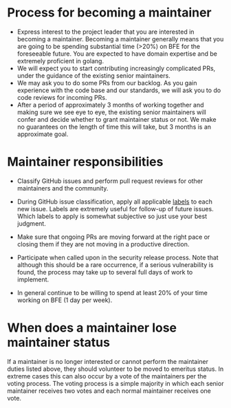 # Process for becoming a maintainer

* Express interest to the project leader that you are interested in becoming a
  maintainer. Becoming a maintainer generally means that you are going to be spending substantial
  time (>20%) on BFE for the foreseeable future. You are expected to have domain expertise and be extremely
  proficient in golang. 
* We will expect you to start contributing increasingly complicated PRs, under the guidance
  of the existing senior maintainers.
* We may ask you to do some PRs from our backlog. As you gain experience with the code base and our standards, 
  we will ask you to do code reviews for incoming PRs.
* After a period of approximately 3 months of working together and making sure we see eye to eye,
  the existing senior maintainers will confer and decide whether to grant maintainer status or not.
  We make no guarantees on the length of time this will take, but 3 months is an approximate
  goal.


# Maintainer responsibilities

* Classify GitHub issues and perform pull request reviews for other maintainers and the community.

* During GitHub issue classification, apply all applicable [labels](https://github.com/baidu/bfe/labels)
  to each new issue. Labels are extremely useful for follow-up of future issues. Which labels to apply
  is somewhat subjective so just use your best judgment. 

* Make sure that ongoing PRs are moving forward at the right pace or closing them if they are not
  moving in a productive direction.

* Participate when called upon in the security release process. Note
  that although this should be a rare occurrence, if a serious vulnerability is found, the process
  may take up to several full days of work to implement.

* In general continue to be willing to spend at least 20% of your time working on BFE (1 day per week).


# When does a maintainer lose maintainer status

If a maintainer is no longer interested or cannot perform the maintainer duties listed above, they
should volunteer to be moved to emeritus status. In extreme cases this can also occur by a vote of
the maintainers per the voting process. The voting process is a simple majority in which each senior
maintainer receives two votes and each normal maintainer receives one vote.
